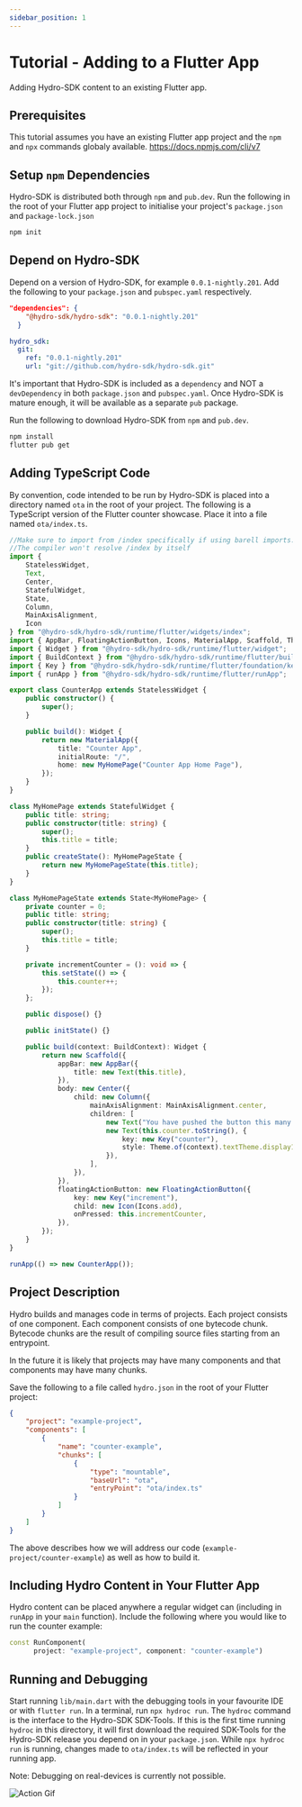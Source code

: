 ```yaml
---
sidebar_position: 1
---
```


# Tutorial - Adding to a Flutter App

Adding Hydro-SDK content to an existing Flutter app.

## Prerequisites

This tutorial assumes you have an existing Flutter app project and the `npm` and `npx` commands globaly available. https://docs.npmjs.com/cli/v7

## Setup `npm` Dependencies
Hydro-SDK is distributed both through `npm` and `pub.dev`.
Run the following in the root of your Flutter app project to initialise your project's `package.json` and `package-lock.json`
```bash
npm init
```

## Depend on Hydro-SDK
Depend on a version of Hydro-SDK, for example `0.0.1-nightly.201`.
Add the following to your `package.json` and `pubspec.yaml` respectively.
```json
"dependencies": {
    "@hydro-sdk/hydro-sdk": "0.0.1-nightly.201"
  }
  ```
  ```yaml
hydro_sdk: 
    git: 
      ref: "0.0.1-nightly.201"
      url: "git://github.com/hydro-sdk/hydro-sdk.git"
  ```
It's important that Hydro-SDK is included as a `dependency` and NOT a `devDependency` in both `package.json` and `pubspec.yaml`. Once Hydro-SDK is mature enough, it will be available as a separate `pub` package.

Run the following to download Hydro-SDK from `npm` and `pub.dev`.
```bash
npm install
flutter pub get
```

## Adding TypeScript Code
By convention, code intended to be run by Hydro-SDK is placed into a directory named `ota` in the root of your project. The following is a TypeScript version of the Flutter counter showcase. Place it into a file named `ota/index.ts`.
```typescript
//Make sure to import from /index specifically if using barell imports.
//The compiler won't resolve /index by itself
import {
    StatelessWidget,
    Text,
    Center,
    StatefulWidget,
    State,
    Column,
    MainAxisAlignment,
    Icon
} from "@hydro-sdk/hydro-sdk/runtime/flutter/widgets/index";
import { AppBar, FloatingActionButton, Icons, MaterialApp, Scaffold, Theme } from "@hydro-sdk/hydro-sdk/runtime/flutter/material/index";
import { Widget } from "@hydro-sdk/hydro-sdk/runtime/flutter/widget";
import { BuildContext } from "@hydro-sdk/hydro-sdk/runtime/flutter/buildContext";
import { Key } from "@hydro-sdk/hydro-sdk/runtime/flutter/foundation/key";
import { runApp } from "@hydro-sdk/hydro-sdk/runtime/flutter/runApp";

export class CounterApp extends StatelessWidget {
    public constructor() {
        super();
    }

    public build(): Widget {
        return new MaterialApp({
            title: "Counter App",
            initialRoute: "/",
            home: new MyHomePage("Counter App Home Page"),
        });
    }
}

class MyHomePage extends StatefulWidget {
    public title: string;
    public constructor(title: string) {
        super();
        this.title = title;
    }
    public createState(): MyHomePageState {
        return new MyHomePageState(this.title);
    }
}

class MyHomePageState extends State<MyHomePage> {
    private counter = 0;
    public title: string;
    public constructor(title: string) {
        super();
        this.title = title;
    }

    private incrementCounter = (): void => {
        this.setState(() => {
            this.counter++;
        });
    };

    public dispose() {}

    public initState() {}

    public build(context: BuildContext): Widget {
        return new Scaffold({
            appBar: new AppBar({
                title: new Text(this.title),
            }),
            body: new Center({
                child: new Column({
                    mainAxisAlignment: MainAxisAlignment.center,
                    children: [
                        new Text("You have pushed the button this many times"),
                        new Text(this.counter.toString(), {
                            key: new Key("counter"),
                            style: Theme.of(context).textTheme.display1,
                        }),
                    ],
                }),
            }),
            floatingActionButton: new FloatingActionButton({
                key: new Key("increment"),
                child: new Icon(Icons.add),
                onPressed: this.incrementCounter,
            }),
        });
    }
}

runApp(() => new CounterApp());
```

## Project Description
Hydro builds and manages code in terms of projects. Each project consists of one component. Each component consists of one bytecode chunk. Bytecode chunks are the result of compiling source files starting from an entrypoint.

In the future it is likely that projects may have many components and that components may have many chunks.

Save the following to a file called `hydro.json` in the root of your Flutter project:
```json
{
    "project": "example-project",
    "components": [
        {
            "name": "counter-example",
            "chunks": [
                {
                    "type": "mountable",
                    "baseUrl": "ota",
                    "entryPoint": "ota/index.ts"
                }
            ]
        }
    ]
}
```

The above describes how we will address our code (`example-project/counter-example`) as well as how to build it.

## Including Hydro Content in Your Flutter App
Hydro content can be placed anywhere a regular widget can (including in `runApp` in your `main` function). Include the following where you would like to run the counter example:
```dart
const RunComponent(
      project: "example-project", component: "counter-example")
```

## Running and Debugging
Start running `lib/main.dart` with the debugging tools in your favourite IDE or with `flutter run`. In a terminal, run `npx hydroc run`. The `hydroc` command is the interface to the Hydro-SDK SDK-Tools. If this is the first time running `hydroc` in this directory, it will first download the required SDK-Tools for the Hydro-SDK release you depend on in your `package.json`. While `npx hydroc run` is running, changes made to `ota/index.ts` will be reflected in your running app.

Note: Debugging on real-devices is currently not possible.

![Action Gif](/img/intro-action-gif.gif)